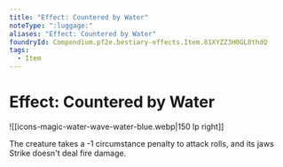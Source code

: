 ```yaml
---
title: "Effect: Countered by Water"
noteType: ":luggage:"
aliases: "Effect: Countered by Water"
foundryId: Compendium.pf2e.bestiary-effects.Item.81XYZZ3H0GL8thdQ
tags:
  - Item
---
```


# Effect: Countered by Water
![[icons-magic-water-wave-water-blue.webp|150 lp right]]

The creature takes a -1 circumstance penalty to attack rolls, and its jaws Strike doesn't deal fire damage.
